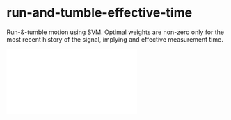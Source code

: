 # run-and-tumble-effective-time
Run-&amp;-tumble motion using SVM. Optimal weights are non-zero only for the most recent history of the signal, implying and effective measurement time.


![sp](figure_for_readme/figure0.pdf)
